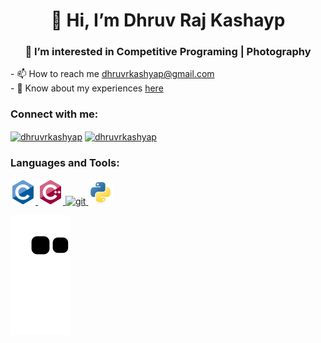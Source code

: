 <h1 align="center">👋 Hi, I’m Dhruv Raj Kashayp</h1>
<h3 align="center">👀 I’m interested in Competitive Programing | Photography</h3>
<!--- - 🌱 I’m currently learning ... 
- 💞️ I’m looking to collaborate on ... --->
- 📫 How to reach me <a href="mailto:dhruvrkashyap@gmail.com">dhruvrkashyap@gmail.com</a><br>
- 📄 Know about my experiences <a href = "https://drive.google.com/file/d/1vA9ur07PQbbw_y4dJMFsXTE1QEMKgV8p/view?usp=sharing"> here </a>

<h3 align="left">Connect with me:</h3>
<p align="left">
<a href="https://instagram.com/dhruvrkashyap" target="blank"><img align="center" src="https://raw.githubusercontent.com/rahuldkjain/github-profile-readme-generator/master/src/images/icons/Social/instagram.svg" alt="dhruvrkashyap" height="30" width="40" /></a>
<a href="https://www.codechef.com/users/dhruvrkashyap" target="blank"><img align="center" src="https://cdn.jsdelivr.net/npm/simple-icons@3.1.0/icons/codechef.svg" alt="dhruvrkashyap" height="30" width="40" /></a>
</p>

<h3 align="left">Languages and Tools:</h3>
<p align="left"> <a href="https://www.cprogramming.com/" target="_blank"> <img src="https://raw.githubusercontent.com/devicons/devicon/master/icons/c/c-original.svg" alt="c" width="40" height="40"/> </a> <a href="https://www.w3schools.com/cpp/" target="_blank"> <img src="https://raw.githubusercontent.com/devicons/devicon/master/icons/cplusplus/cplusplus-original.svg" alt="cplusplus" width="40" height="40"/> </a> <a href="https://git-scm.com/" target="_blank"> <img src="https://www.vectorlogo.zone/logos/git-scm/git-scm-icon.svg" alt="git" width="40" height="40"/> </a> <a href="https://www.mysql.com/" target="_blank"> <a href="https://www.python.org" target="_blank"> <img src="https://raw.githubusercontent.com/devicons/devicon/master/icons/python/python-original.svg" alt="python" width="40" height="40"/> </a>

![Snake animation](https://github.com/rafaballerini/rafaballerini/blob/output/github-contribution-grid-snake.svg)
<!---
dhruvrkashyap/dhruvrkashyap is a ✨ special ✨ repository because its `README.md` (this file) appears on your GitHub profile.
You can click the Preview link to take a look at your changes.
--->
